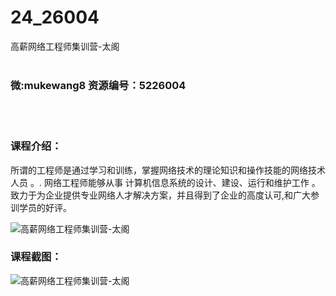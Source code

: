 # 24_26004
高薪网络工程师集训营-太阁
<br/></br>
<h3>微:mukewang8 资源编号：5226004</h3>
<br/></br>
<h3>课程介绍：</h3>
<p>所谓的工程师是通过学习和训练，掌握网络技术的理论知识和操作技能的网络技术人员 。. 网络工程师能够从事 计算机信息系统的设计、建设、运行和维护工作 。致力于为企业提供专业网络人才解决方案，并且得到了企业的高度认可,和广大参训学员的好评。</p>
<p><img src="https://www.ko996.com/wp-content/uploads/img/2022/08/1-98-300x193.png" alt="高薪网络工程师集训营-太阁"></p>
<div class="info-desc">
<h3>课程截图：</h3>
<p><img src="https://www.ko996.com/wp-content/uploads/img/2022/08/2-94.png" alt="高薪网络工程师集训营-太阁"></p>


			
</div>
